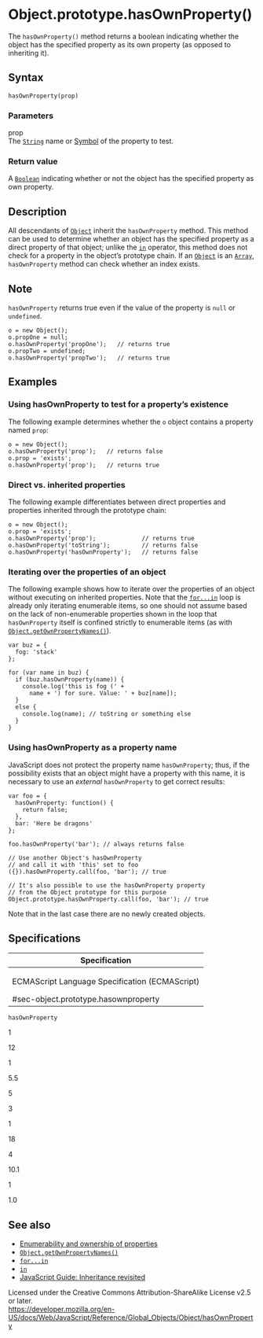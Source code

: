Object.prototype.hasOwnProperty()
=================================

The `hasOwnProperty()` method returns a boolean indicating whether the object has the specified property as its own property (as opposed to inheriting it).

Syntax
------

    hasOwnProperty(prop)

### Parameters

prop  
The [`String`](../string) name or [Symbol](https://developer.mozilla.org/en-US/docs/Glossary/Symbol) of the property to test.

### Return value

A [`Boolean`](../boolean) indicating whether or not the object has the specified property as own property.

Description
-----------

All descendants of [`Object`](../object) inherit the `hasOwnProperty` method. This method can be used to determine whether an object has the specified property as a direct property of that object; unlike the [`in`](../../operators/in) operator, this method does not check for a property in the object’s prototype chain. If an [`Object`](../object) is an [`Array`](../array), `hasOwnProperty` method can check whether an index exists.

Note
----

`hasOwnProperty` returns true even if the value of the property is `null` or `undefined`.

    o = new Object();
    o.propOne = null;
    o.hasOwnProperty('propOne');   // returns true
    o.propTwo = undefined;
    o.hasOwnProperty('propTwo');   // returns true

Examples
--------

### Using hasOwnProperty to test for a property’s existence

The following example determines whether the `o` object contains a property named `prop`:

    o = new Object();
    o.hasOwnProperty('prop');   // returns false
    o.prop = 'exists';
    o.hasOwnProperty('prop');   // returns true

### Direct vs. inherited properties

The following example differentiates between direct properties and properties inherited through the prototype chain:

    o = new Object();
    o.prop = 'exists';
    o.hasOwnProperty('prop');             // returns true
    o.hasOwnProperty('toString');         // returns false
    o.hasOwnProperty('hasOwnProperty');   // returns false

### Iterating over the properties of an object

The following example shows how to iterate over the properties of an object without executing on inherited properties. Note that the [`for...in`](../../statements/for...in) loop is already only iterating enumerable items, so one should not assume based on the lack of non-enumerable properties shown in the loop that `hasOwnProperty` itself is confined strictly to enumerable items (as with [`Object.getOwnPropertyNames()`](getownpropertynames)).

    var buz = {
      fog: 'stack'
    };

    for (var name in buz) {
      if (buz.hasOwnProperty(name)) {
        console.log('this is fog (' +
          name + ') for sure. Value: ' + buz[name]);
      }
      else {
        console.log(name); // toString or something else
      }
    }

### Using hasOwnProperty as a property name

JavaScript does not protect the property name `hasOwnProperty`; thus, if the possibility exists that an object might have a property with this name, it is necessary to use an *external* `hasOwnProperty` to get correct results:

    var foo = {
      hasOwnProperty: function() {
        return false;
      },
      bar: 'Here be dragons'
    };

    foo.hasOwnProperty('bar'); // always returns false

    // Use another Object's hasOwnProperty
    // and call it with 'this' set to foo
    ({}).hasOwnProperty.call(foo, 'bar'); // true

    // It's also possible to use the hasOwnProperty property
    // from the Object prototype for this purpose
    Object.prototype.hasOwnProperty.call(foo, 'bar'); // true

Note that in the last case there are no newly created objects.

Specifications
--------------

<table><colgroup><col style="width: 100%" /></colgroup><thead><tr class="header"><th>Specification</th></tr></thead><tbody><tr class="odd"><td><p>ECMAScript Language Specification (ECMAScript)<br />
</p><span class="small">#sec-object.prototype.hasownproperty</span></td></tr></tbody></table>

`hasOwnProperty`

1

12

1

5.5

5

3

1

18

4

10.1

1

1.0

See also
--------

-   [Enumerability and ownership of properties](https://developer.mozilla.org/en-US/docs/Web/JavaScript/Enumerability_and_ownership_of_properties)
-   [`Object.getOwnPropertyNames()`](getownpropertynames)
-   [`for...in`](../../statements/for...in)
-   [`in`](../../operators/in)
-   [JavaScript Guide: Inheritance revisited](https://developer.mozilla.org/en-US/docs/Web/JavaScript/Inheritance_and_the_prototype_chain)

Licensed under the Creative Commons Attribution-ShareAlike License v2.5 or later.  
<a href="https://developer.mozilla.org/en-US/docs/Web/JavaScript/Reference/Global_Objects/Object/hasOwnProperty" class="_attribution-link">https://developer.mozilla.org/en-US/docs/Web/JavaScript/Reference/Global_Objects/Object/hasOwnProperty</a>
